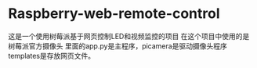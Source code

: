 # Raspberry-web-remote-control
这是一个使用树莓派基于网页控制LED和视频监控的项目
在这个项目中使用的是树莓派官方摄像头
里面的app.py是主程序，picamera是驱动摄像头程序
templates是存放网页文件。
